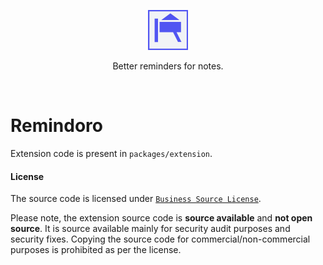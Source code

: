 <p align="center">
    <img src="./packages/extension/src/app/../img/remindoro-icon.png" alt="Remindoro" width="64" height="64" />
</p>

<p align="center">Better reminders for notes.</p>

<br/>

# Remindoro

Extension code is present in `packages/extension`.

#### License

The source code is licensed under [`Business Source License`](https://github.com/palerdot/remindoro/blob/master/packages/extension/LICENSE).

Please note, the extension source code is **source available** and **not open source**. It is source available mainly for security audit purposes and security fixes. Copying the source code for commercial/non-commercial purposes is prohibited as per the license.



